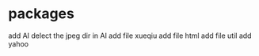# packages

add AI
delect the jpeg dir in AI
add file xueqiu
add file html
add file util
add yahoo

